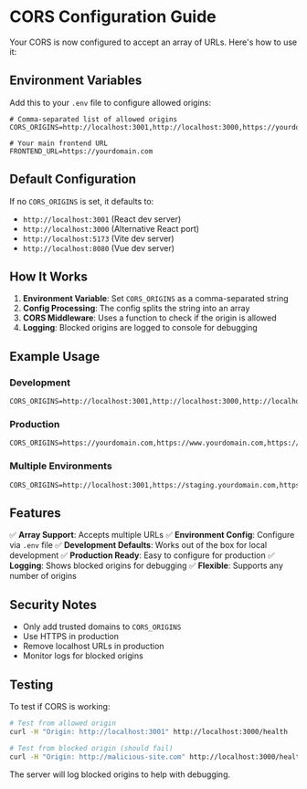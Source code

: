 # CORS Configuration Guide

Your CORS is now configured to accept an array of URLs. Here's how to use it:

## Environment Variables

Add this to your `.env` file to configure allowed origins:

```env
# Comma-separated list of allowed origins
CORS_ORIGINS=http://localhost:3001,http://localhost:3000,https://yourdomain.com,https://staging.yourdomain.com

# Your main frontend URL
FRONTEND_URL=https://yourdomain.com
```

## Default Configuration

If no `CORS_ORIGINS` is set, it defaults to:
- `http://localhost:3001` (React dev server)
- `http://localhost:3000` (Alternative React port)
- `http://localhost:5173` (Vite dev server)
- `http://localhost:8080` (Vue dev server)

## How It Works

1. **Environment Variable**: Set `CORS_ORIGINS` as a comma-separated string
2. **Config Processing**: The config splits the string into an array
3. **CORS Middleware**: Uses a function to check if the origin is allowed
4. **Logging**: Blocked origins are logged to console for debugging

## Example Usage

### Development
```env
CORS_ORIGINS=http://localhost:3001,http://localhost:3000,http://localhost:5173
```

### Production
```env
CORS_ORIGINS=https://yourdomain.com,https://www.yourdomain.com,https://staging.yourdomain.com
```

### Multiple Environments
```env
CORS_ORIGINS=http://localhost:3001,https://staging.yourdomain.com,https://yourdomain.com
```

## Features

✅ **Array Support**: Accepts multiple URLs
✅ **Environment Config**: Configure via `.env` file
✅ **Development Defaults**: Works out of the box for local development
✅ **Production Ready**: Easy to configure for production
✅ **Logging**: Shows blocked origins for debugging
✅ **Flexible**: Supports any number of origins

## Security Notes

- Only add trusted domains to `CORS_ORIGINS`
- Use HTTPS in production
- Remove localhost URLs in production
- Monitor logs for blocked origins

## Testing

To test if CORS is working:

```bash
# Test from allowed origin
curl -H "Origin: http://localhost:3001" http://localhost:3000/health

# Test from blocked origin (should fail)
curl -H "Origin: http://malicious-site.com" http://localhost:3000/health
```

The server will log blocked origins to help with debugging.
